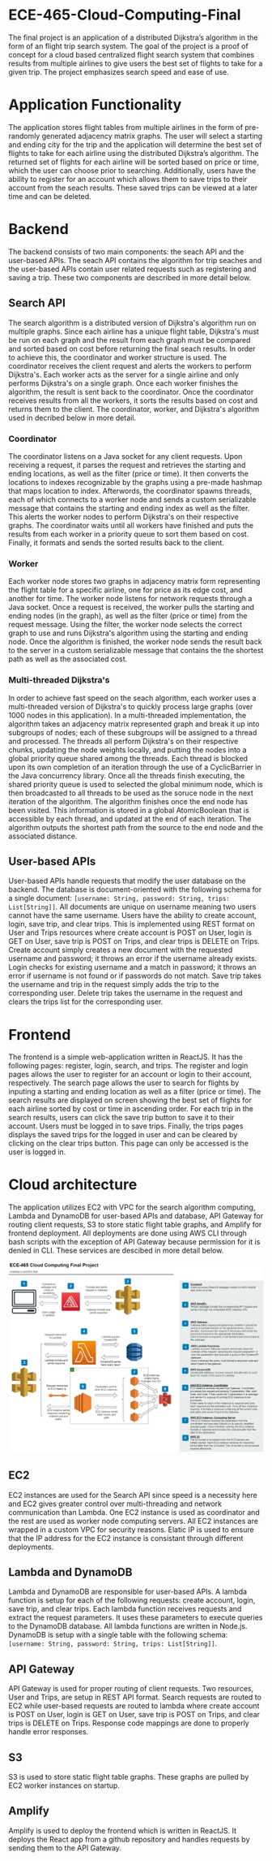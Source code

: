# ECE-465-Cloud-Computing-Final

The final project is an application of a distributed Dijkstra’s algorithm in the form of an flight trip search system. The goal of the project is a proof of concept for a cloud based centralized flight search system that combines results from multiple airlines to give users the best set of flights to take for a given trip. The project emphasizes search speed and ease of use.

# Application Functionality
The application stores flight tables from multiple airlines in the form of pre-randomly generated adjacency matrix graphs. The user will select a starting and ending city for the trip and the application will determine the best set of flights to take for each airline using the distributed Dijkstra’s algorithm. The returned set of flights for each airline will be sorted based on price or time, which the user can choose prior to searching. Additionally, users have the ability to register for an account which allows them to save trips to their account from the seach results. These saved trips can be viewed at a later time and can be deleted.

# Backend
The backend consists of two main components: the seach API and the user-based APIs. The seach API contains the algorithm for trip seaches and the user-based APIs contain user related requests such as registering and saving a trip. These two components are described in more detail below.

## Search API
The search algorithm is a distributed version of Dijkstra's algorithm run on multiple graphs. Since each airline has a unique flight table, Dijkstra's must be run on each graph and the result from each graph must be compared and sorted based on cost before returning the final seach results. In order to achieve this, the coordinator and worker structure is used. The coordinator receives the client request and alerts the workers to perform Dijkstra's. Each worker acts as the server for a single airline and only performs Dijkstra's on a single graph. Once each worker finishes the algorithm, the result is sent back to the coordinator. Once the coordinator receives results from all the workers, it sorts the results based on cost and returns them to the client. The coordinator, worker, and Dijkstra's algorithm used in decribed below in more detail.

### Coordinator
The coordinator listens on a Java socket for any client requests. Upon receiving a request, it parses the request and retrieves the starting and ending locations, as well as the filter (price or time). It then converts the locations to indexes recognizable by the graphs using a pre-made hashmap that maps location to index. Afterwords, the coordinator spawns threads, each of which connects to a worker node and sends a custom serializable message that contains the starting and ending index as well as the filter. This alerts the worker nodes to perform Dijkstra's on their respective graphs. The coordinator waits until all workers have finished and puts the results from each worker in a priority queue to sort them based on cost. Finally, it formats and sends the sorted results back to the client. 

### Worker
Each worker node stores two graphs in adjacency matrix form representing the flight table for a specific airline, one for price as its edge cost, and another for time. The worker node listens for network requests through a Java socket. Once a request is received, the worker pulls the starting and ending nodes (in the graph), as well as the filter (price or time) from the request message. Using the filter, the worker node selects the correct graph to use and runs Dijkstra's algorithm using the starting and ending node. Once the algorithm is finished, the worker node sends the result back to the server in a custom serializable message that contains the the shortest path as well as the associated cost. 

### Multi-threaded Dijkstra's
In order to achieve fast speed on the seach algorithm, each worker uses a multi-threaded version of Dijkstra's to quickly process large graphs (over 1000 nodes in this application). In a multi-threaded implementation, the algorithm takes an adjacency matrix represented graph and break it up into subgroups of nodes; each of these subgroups will be assigned to a thread and processed. The threads all perform Dijkstra's on their respective chunks, updating the node weights locally, and putting the nodes into a global priority queue shared among the threads. Each thread is blocked upon its own completion of an iteration through the use of a CyclicBarrier in the Java concurrency library. Once all the threads finish executing, the shared priority queue is used to selected the global minimum node, which is then broadcasted to all threads to be used as the soruce node in the next iteration of the algorithm. The algorithm finishes once the end node has been visited. This information is stored in a global AtomicBoolean that is accessible by each thread, and updated at the end of each iteration. The algorithm outputs the shortest path from the source to the end node and the associated distance.

## User-based APIs
User-based APIs handle requests that modify the user database on the backend. The database is document-oriented with the following schema for a single document: ```[username: String, password: String, trips: List[String]]```. All documents are unique on username meaning two users cannot have the same username. Users have the ability to create account, login, save trip, and clear trips. This is implemented using REST format on User and Trips resources where create account is POST on User, login is GET on User, save trip is POST on Trips, and clear trips is DELETE on Trips. Create account simply creates a new document with the requested username and password; it throws an error if the username already exists. Login checks for existing username and a match in password; it throws an error if username is not found or if passwords do not match. Save trip takes the username and trip in the request simply adds the trip to the corresponding user. Delete trip takes the username in the request and clears the trips list for the corresponding user.

# Frontend
The frontend is a simple web-application written in ReactJS. It has the following pages: register, login, search, and trips. The register and login pages allows the user to register for an account or login to their account, respectively. The search page allows the user to search for flights by inputing a starting and ending location as well as a filter (price or time). The search results are displayed on screen showing the best set of flights for each airline sorted by cost or time in ascending order. For each trip in the search results, users can click the save trip button to save it to their account. Users must be logged in to save trips. Finally, the trips pages displays the saved trips for the logged in user and can be cleared by clicking on the clear trips button. This page can only be accessed is the user is logged in.

# Cloud architecture
The application utilizes EC2 with VPC for the search algorithm computing, Lambda and DynamoDB for user-based APIs and database, API Gateway for routing client requests, S3 to store static flight table graphs, and Amplify for frontend deployment. All deployments are done using AWS CLI through bash scripts with the exception of API Gateway because permission for it is denied in CLI. These services are descibed in more detail below.

![alt text](https://github.com/ECE465-Cloud-Computing/ECE-465-Cloud-Computing-Final/blob/main/Cloud%20Computing%20Final%20Project%20Diagram_3.jpg?raw=true)

## EC2
EC2 instances are used for the Search API since speed is a necessity here and EC2 gives greater control over multi-threading and network communication than Lambda. One EC2 instance is used as coordinator and the rest are used as worker node computing servers. All EC2 instances are wrapped in a custom VPC for security reasons. Elatic IP is used to ensure that the IP address for the EC2 instance is consistant through different deployments.

## Lambda and DynamoDB
Lambda and DynamoDB are responsible for user-based APIs. A lambda function is setup for each of the following requests: create account, login, save trip, and clear trips. Each lambda function receives requests and extract the request parameters. It uses these parameters to execute queries to the DynamoDB database. All lambda functions are written in Node.js. DynamoDB is setup with a single table with the following schema: ```[username: String, password: String, trips: List[String]]```. 

## API Gateway
API Gateway is used for proper routing of client requests. Two resources, User and Trips, are setup in REST API format. Search requests are routed to EC2 while user-based requests are routed to lambda where create account is POST on User, login is GET on User, save trip is POST on Trips, and clear trips is DELETE on Trips. Response code mappings are done to properly handle error responses.

## S3
S3 is used to store static flight table graphs. These graphs are pulled by EC2 worker instances on startup.

## Amplify
Amplify is used to deploy the frontend which is written in ReactJS. It deploys the React app from a github repository and handles requests by sending them to the API Gateway. 

